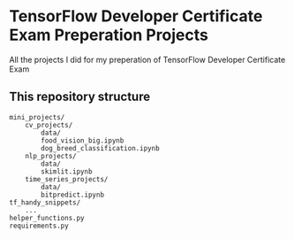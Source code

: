 # TensorFlow Developer Certificate Exam Preperation Projects

All the projects I did for my preperation of TensorFlow Developer Certificate Exam

## This repository structure

```
mini_projects/
    cv_projects/
        data/
        food_vision_big.ipynb
        dog_breed_classification.ipynb
    nlp_projects/
        data/
        skimlit.ipynb
    time_series_projects/
        data/
        bitpredict.ipynb
tf_handy_snippets/
    ...
helper_functions.py
requirements.py
```
